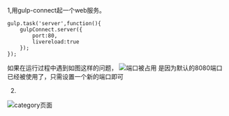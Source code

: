 1,用gulp-connect起一个web服务。
```
gulp.task('server',function(){
    gulpConnect.server({
        port:80,
        livereload:true
    });
});
```
如果在运行过程中遇到如图这样的问题，
![端口被占用](http://i2.piimg.com/d3117a7a51ca3768.png)
是因为默认的8080端口已经被使用了，只需设置一个新的端口即可

2.
![category页面](http://i3.piimg.com/cbe5f8e6bd958153.png)